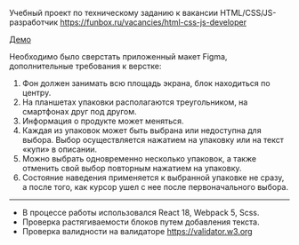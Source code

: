

Учебный проект по техническому заданию к вакансии HTML/CSS/JS-разработчик https://funbox.ru/vacancies/html-css-js-developer

[Демо](http://mich-man.ru/projects/cat-card/index.html)

Необходимо было сверстать приложенный макет Figma,
дополнительные требования к верстке:

 1. Фон должен занимать всю площадь экрана, блок находиться по центру.
 2. На планшетах упаковки располагаются треугольником, на смартфонах друг под
 другом.
 3. Информация о продукте может меняться.
 4. Каждая из упаковок может быть выбрана или недоступна для выбора. Выбор
 осуществляется нажатием на упаковку или на текст «купи» в описании.
 5. Можно выбрать одновременно несколько упаковок, а также отменить свой
 выбор повторным нажатием на упаковку.
 6. Состояние наведения применяется к выбранной упаковке не сразу, а после того,
 как курсор ушел с нее после первоначального выбора.

 --------------------------------------------------------------------------------

 - В процессе работы использовался React 18, Webpack 5, Scss.
 - Проверка растягиваемости блоков путем добавления текста.
 - Проверка валидности на валидаторе https://validator.w3.org

